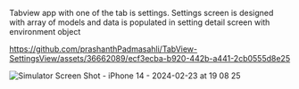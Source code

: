 Tabview app with one of the tab is settings. Settings screen is designed with array of models and data is populated in setting detail screen with environment object

https://github.com/prashanthPadmasahli/TabView-SettingsView/assets/36662089/ecf3ecba-b920-442b-a441-2cb0555d8e25


![Simulator Screen Shot - iPhone 14 - 2024-02-23 at 19 08 25](https://github.com/prashanthPadmasahli/TabView-SettingsView/assets/36662089/38f6c89e-a753-4f6d-9034-c600c11d9770)





